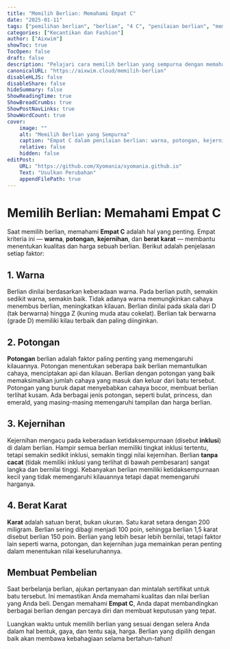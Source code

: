 ```yaml
---
title: "Memilih Berlian: Memahami Empat C"
date: "2025-01-11"
tags: ["pemilihan berlian", "berlian", "4 C", "penilaian berlian", "membeli berlian"]
categories: ["Kecantikan dan Fashion"]
author: ["Aixwim"]
showToc: true
TocOpen: false
draft: false
description: "Pelajari cara memilih berlian yang sempurna dengan memahami Empat C: warna, potongan, kejernihan, dan berat karat."
canonicalURL: "https://aixwim.cloud/memilih-berlian"
disableHLJS: false
disableShare: false
hideSummary: false
ShowReadingTime: true
ShowBreadCrumbs: true
ShowPostNavLinks: true
ShowWordCount: true
cover:
    image: ""
    alt: "Memilih Berlian yang Sempurna"
    caption: "Empat C dalam penilaian berlian: warna, potongan, kejernihan, dan karat."
    relative: false
    hidden: false
editPost:
    URL: "https://github.com/Xyomania/xyomania.github.io"
    Text: "Usulkan Perubahan"
    appendFilePath: true
---
```


# Memilih Berlian: Memahami Empat C

Saat memilih berlian, memahami **Empat C** adalah hal yang penting. Empat kriteria ini — **warna**, **potongan**, **kejernihan**, dan **berat karat** — membantu menentukan kualitas dan harga sebuah berlian. Berikut adalah penjelasan setiap faktor:

## 1. **Warna**

Berlian dinilai berdasarkan keberadaan warna. Pada berlian putih, semakin sedikit warna, semakin baik. Tidak adanya warna memungkinkan cahaya menembus berlian, meningkatkan kilauan. Berlian dinilai pada skala dari D (tak berwarna) hingga Z (kuning muda atau cokelat). Berlian tak berwarna (grade D) memiliki kilau terbaik dan paling diinginkan.

## 2. **Potongan**

**Potongan** berlian adalah faktor paling penting yang memengaruhi kilauannya. Potongan menentukan seberapa baik berlian memantulkan cahaya, menciptakan api dan kilauan. Berlian dengan potongan yang baik memaksimalkan jumlah cahaya yang masuk dan keluar dari batu tersebut. Potongan yang buruk dapat menyebabkan cahaya bocor, membuat berlian terlihat kusam. Ada berbagai jenis potongan, seperti bulat, princess, dan emerald, yang masing-masing memengaruhi tampilan dan harga berlian.

## 3. **Kejernihan**

Kejernihan mengacu pada keberadaan ketidaksempurnaan (disebut **inklusi**) di dalam berlian. Hampir semua berlian memiliki tingkat inklusi tertentu, tetapi semakin sedikit inklusi, semakin tinggi nilai kejernihan. Berlian **tanpa cacat** (tidak memiliki inklusi yang terlihat di bawah pembesaran) sangat langka dan bernilai tinggi. Kebanyakan berlian memiliki ketidaksempurnaan kecil yang tidak memengaruhi kilauannya tetapi dapat memengaruhi harganya.

## 4. **Berat Karat**

**Karat** adalah satuan berat, bukan ukuran. Satu karat setara dengan 200 miligram. Berlian sering dibagi menjadi 100 poin, sehingga berlian 1,5 karat disebut berlian 150 poin. Berlian yang lebih besar lebih bernilai, tetapi faktor lain seperti warna, potongan, dan kejernihan juga memainkan peran penting dalam menentukan nilai keseluruhannya.

## Membuat Pembelian

Saat berbelanja berlian, ajukan pertanyaan dan mintalah sertifikat untuk batu tersebut. Ini memastikan Anda memahami kualitas dan nilai berlian yang Anda beli. Dengan memahami **Empat C**, Anda dapat membandingkan berbagai berlian dengan percaya diri dan membuat keputusan yang tepat.

Luangkan waktu untuk memilih berlian yang sesuai dengan selera Anda dalam hal bentuk, gaya, dan tentu saja, harga. Berlian yang dipilih dengan baik akan membawa kebahagiaan selama bertahun-tahun!
